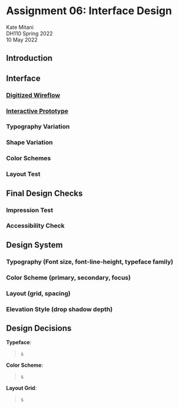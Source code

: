 # Assignment 06: Interface Design
Kate Mitani  
DH110 Spring 2022  
10 May 2022  

## Introduction

## Interface
### [Digitized Wireflow](https://www.figma.com/file/XTNQjEGBevrlYfaMBBQryM/DH110-Prototype?node-id=0%3A1)
### [Interactive Prototype](https://www.figma.com/proto/XTNQjEGBevrlYfaMBBQryM/DH110-Prototype?node-id=8%3A32&scaling=scale-down&page-id=0%3A1&starting-point-node-id=8%3A32&show-proto-sidebar=1)
### Typography Variation
### Shape Variation
### Color Schemes
### Layout Test
 
## Final Design Checks
### Impression Test
### Accessibility Check

## Design System
### Typography (Font size, font-line-height, typeface family)
### Color Scheme (primary, secondary, focus)
### Layout (grid, spacing)
### Elevation Style (drop shadow depth)

## Design Decisions
**Typeface**:  
> s <br/>  

**Color Scheme**:  
> s <br/>

**Layout Grid**:  
> s <br/>
